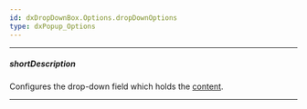 ```yaml
---
id: dxDropDownBox.Options.dropDownOptions
type: dxPopup_Options
---
```

---
##### shortDescription
Configures the drop-down field which holds the [content](/api-reference/10%20UI%20Components/dxDropDownBox/1%20Configuration/contentTemplate.md '/Documentation/ApiReference/UI_Components/dx{WidgetName}/Configuration/#contentTemplate').

---
<!-- %fullDescription% -->

<!-- import * from 'api-reference\10 UI Components\dxDropDownEditor\1 Configuration\dropDownOptions.md' -->
